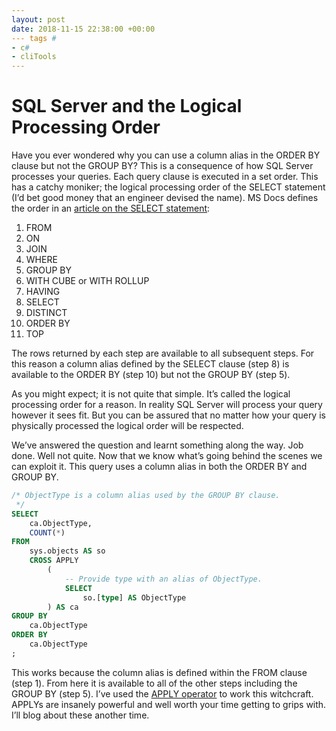 ```yaml
---
layout: post
date: 2018-11-15 22:38:00 +00:00
--- tags #
- c#
- cliTools
---
```

# SQL Server and the Logical Processing Order

Have you ever wondered why you can use a column alias in the ORDER BY clause but not the GROUP BY?  This is a consequence of how SQL Server processes your queries.  Each query clause is executed in a set order.  This has a catchy moniker; the logical processing order of the SELECT statement (I’d bet good money that an engineer devised the name).  MS Docs defines the order in an [article on the SELECT statement](https://docs.microsoft.com/en-us/sql/t-sql/queries/select-transact-sql?view=sql-server-2017):

1. FROM
1. ON
1. JOIN
1. WHERE
1. GROUP BY
1. WITH CUBE or WITH ROLLUP
1. HAVING
1. SELECT
1. DISTINCT
1. ORDER BY
1. TOP

The rows returned by each step are available to all subsequent steps.  For this reason a column alias defined by the SELECT clause (step 8) is available to the ORDER BY (step 10) but not the GROUP BY (step 5).

As you might expect; it is not quite that simple.  It’s called the logical processing order for a reason.  In reality SQL Server will process your query however it sees fit.  But you can be assured that no matter how your query is physically processed the logical order will be respected.

We’ve answered the question and learnt something along the way.  Job done.  Well not quite.  Now that we know what’s going behind the scenes we can exploit it.  This query uses a column alias in both the ORDER BY and GROUP BY.

```sql
/* ObjectType is a column alias used by the GROUP BY clause.
 */
SELECT
    ca.ObjectType,
    COUNT(*)
FROM
    sys.objects AS so
    CROSS APPLY
        (
            -- Provide type with an alias of ObjectType.
            SELECT
                so.[type] AS ObjectType
        ) AS ca
GROUP BY
    ca.ObjectType
ORDER BY
    ca.ObjectType
;
```

This works because the column alias is defined within the FROM clause (step 1).  From here it is available to all of the other steps including the GROUP BY (step 5).  I’ve used the [APPLY operator](https://docs.microsoft.com/en-us/sql/t-sql/queries/from-transact-sql?view=sql-server-2017#using-apply) to work this witchcraft.  APPLYs are insanely powerful and well worth your time getting to grips with.  I’ll blog about these another time.
